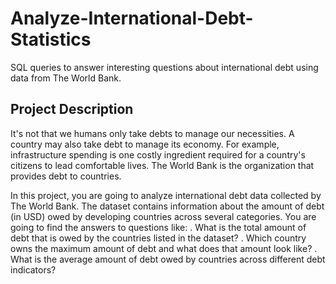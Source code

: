 # Analyze-International-Debt-Statistics
 SQL queries to answer interesting questions about international debt using data from The World Bank.
## Project Description
It's not that we humans only take debts to manage our necessities. A country may also take debt to manage its economy. For example, infrastructure spending is one costly ingredient required for a country's citizens to lead comfortable lives. The World Bank is the organization that provides debt to countries.

In this project, you are going to analyze international debt data collected by The World Bank. The dataset contains information about the amount of debt (in USD) owed by developing countries across several categories. You are going to find the answers to questions like:
. What is the total amount of debt that is owed by the countries listed in the dataset?
. Which country owns the maximum amount of debt and what does that amount look like?
. What is the average amount of debt owed by countries across different debt indicators?
